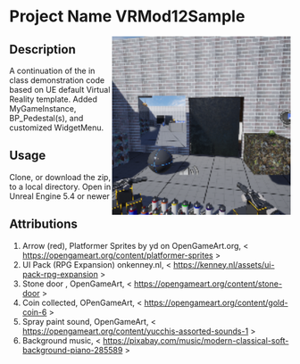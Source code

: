 # Project Name  VRMod12Sample
<img src="Saved/AutoScreenshot.png" width="320"  align="right" />

## Description

A continuation of the in class demonstration code based on UE default Virtual Reality template. Added MyGameInstance, BP_Pedestal(s), and customized WidgetMenu.
 
## Usage
Clone, or download the zip, to a local directory. Open in Unreal Engine 5.4 or newer

## Attributions
1) Arrow (red), Platformer Sprites by yd on OpenGameArt.org, < https://opengameart.org/content/platformer-sprites >
2) UI Pack (RPG Expansion) onkenney.nl, < https://kenney.nl/assets/ui-pack-rpg-expansion >
3) Stone door , OpenGameArt, < https://opengameart.org/content/stone-door  >
4) Coin collected, OPenGameArt, < https://opengameart.org/content/gold-coin-6 >
5) Spray paint sound, OpenGameArt, < https://opengameart.org/content/yucchis-assorted-sounds-1 >
6) Background music, < https://pixabay.com/music/modern-classical-soft-background-piano-285589 >





